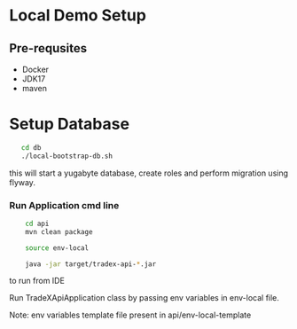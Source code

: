 # Local Demo Setup

## Pre-requsites

- Docker
- JDK17
- maven

# Setup Database

```bash
   cd db
   ./local-bootstrap-db.sh
```

this will start a yugabyte database, create roles and perform migration using flyway.

### Run Application cmd line

```bash
    cd api
    mvn clean package

    source env-local

    java -jar target/tradex-api-*.jar
```
to run from IDE

Run TradeXApiApplication class by passing env variables in env-local file.

Note: env variables template file present in api/env-local-template
